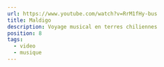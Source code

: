 ```yaml
---
url: https://www.youtube.com/watch?v=RrM1fHy-bus
title: Maldigo
description: Voyage musical en terres chiliennes
position: 8
tags:
  - video
  - musique
---
```

